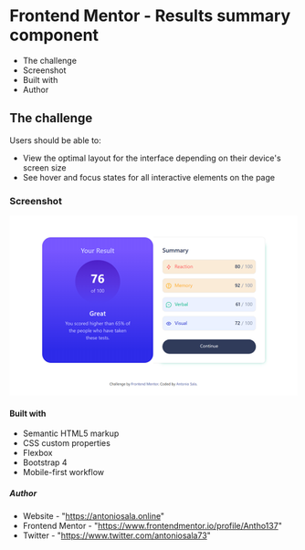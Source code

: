 # Frontend Mentor - Results summary component

- The challenge
- Screenshot
- Built with
- Author

## The challenge

Users should be able to:

- View the optimal layout for the interface depending on their device's screen size
- See hover and focus states for all interactive elements on the page

### Screenshot

<img src="./images/screenshot.png" alt="screenshot">

#### Built with

- Semantic HTML5 markup
- CSS custom properties
- Flexbox
- Bootstrap 4
- Mobile-first workflow

##### Author

- Website - "https://antoniosala.online"
- Frontend Mentor - "https://www.frontendmentor.io/profile/Antho137"
- Twitter - "https://www.twitter.com/antoniosala73"